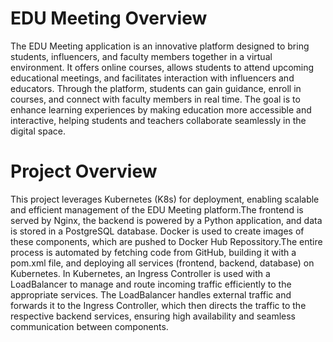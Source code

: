 # EDU Meeting Overview

The EDU Meeting application is an innovative platform designed to bring students, influencers, and faculty members together in a virtual environment. It offers
 online courses, allows students to attend upcoming educational meetings, and facilitates interaction with influencers and educators. Through the platform, students can gain guidance, enroll in courses, and connect with faculty members in real time. The goal is to enhance learning experiences by making education more accessible and interactive, helping students and teachers collaborate seamlessly in the digital space.

# Project Overview

This project leverages Kubernetes (K8s) for deployment, enabling scalable and efficient management of the EDU Meeting platform.The frontend is served by Nginx, the backend is powered by a Python application, and data is stored in a PostgreSQL database. Docker is used to create images of these components, which are pushed to Docker Hub Repossitory.The entire process is automated by fetching code from GitHub, building it with a pom.xml file, and deploying all services (frontend, backend, database) on Kubernetes. In Kubernetes, an Ingress Controller is used with a LoadBalancer to manage and route incoming traffic efficiently to the appropriate services. The LoadBalancer handles external traffic and forwards it to the Ingress Controller, which then directs the traffic to the respective backend services, ensuring high availability and seamless communication between components.
